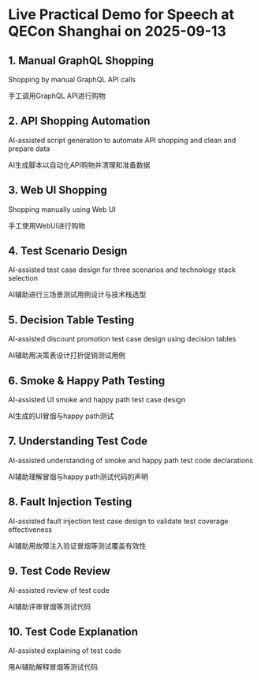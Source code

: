 # Live Practical Demo for Speech at QECon Shanghai on 2025-09-13

## 1. Manual GraphQL Shopping

Shopping by manual GraphQL API calls

手工调用GraphQL API进行购物

## 2. API Shopping Automation

AI-assisted script generation to automate API shopping and clean and prepare data

AI生成脚本以自动化API购物并清理和准备数据

## 3. Web UI Shopping

Shopping manually using Web UI

手工使用WebUI进行购物 

## 4. Test Scenario Design

AI-assisted test case design for three scenarios and technology stack selection

AI辅助进行三场景测试用例设计与技术栈选型

## 5. Decision Table Testing

AI-assisted discount promotion test case design using decision tables

AI辅助用决策表设计打折促销测试用例

## 6. Smoke & Happy Path Testing

AI-assisted UI smoke and happy path test case design

AI生成的UI冒烟与happy path测试

## 7. Understanding Test Code

AI-assisted understanding of smoke and happy path test code declarations

AI辅助理解冒烟与happy path测试代码的声明

## 8. Fault Injection Testing

AI-assisted fault injection test case design to validate test coverage effectiveness

AI辅助用故障注入验证冒烟等测试覆盖有效性

## 9. Test Code Review

AI-assisted review of test code

AI辅助评审冒烟等测试代码

## 10. Test Code Explanation

AI-assisted explaining of test code

用AI辅助解释冒烟等测试代码
